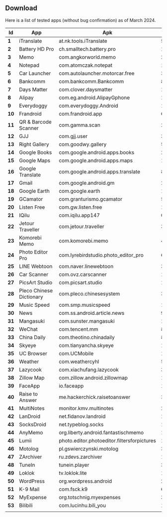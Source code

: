 ## Download

Here is a list of tested apps (without bug confirmation) as of March 2024.


| **Id** | **App**                  | **Apk**                                     | **version**                  | **Size** | **Download** |
|--------|--------------------------|---------------------------------------------|------------------------------|----------|--------------|
| **1**  | iTranslate               | at.nk.tools.iTranslate                      | 5.7.2                        | 114.8MB  | 50M+         |
| **2**  | Battery HD Pro           | ch.smalltech.battery.pro                    | 1.99.15                      | 17.5MB   | 100K+        |
| **3**  | Memo                     | com.angkorworld.memo                        | 2.9.7                        | 6.41MB   | 10M+         |
| **4**  | Notepad                  | com.atomczak.notepat                        | 1.33.1                       | 6.6MB    | 10M+         |
| **5**  | Car Launcher             | com.autolauncher.motorcar.free              | 3.4.1.24                     | 24.8MB   | 1M+          |
| **6**  | Bankcomm                 | com.bankcomm.Bankcomm                       | 8.0.0                        | 186.7MB  | 50M+         |
| **7**  | Days Matter              | com.clover.daysmatter                       | 1.18.19                      | 30.5MB   | 1M+          |
| **8**  | Alipay                   | com.eg.android.AlipayGphone                 | 10.5.76.8000                 | 136.8MB  | 10M+         |
| **9**  | Everydoggy               | com.everydoggy.Android                      | 1.71.2                       | 30.8MB   | 500K+        |
| **10** | Frandroid                | com.frandroid.app                           | 6.0.13                       | 27.8MB   | 500K+        |
| **11** | QR & Barcode Scanner     | com.gamma.scan                              | 2.2.58                       | 9.8MB    | 500M+        |
| **12** | GJJ                      | com.gjj.user                                | 3.12.0                       | 33.7MB   | 100K+        |
| **13** | Right Gallery            | com.goodwy.gallery                          | 5.0.4                        | 34.0MB   | 100K+        |
| **14** | Google Books             | com.google.android.apps.books               | 2024.2.9.0 (193791)          | 19.2MB   | 100M+        |
| **15** | Google Maps              | com.google.android.apps.maps                | 11.120.0102                  | 180.4MB  | 10B+         |
| **16** | Google Translate         | com.google.android.apps.translate           | 8.4.75.613746651.2-release   | 33.5MB   | 1B+          |
| **17** | Gmail                    | com.google.android.gm                       | 2024.03.10.614808802.Release | 137.0MB  | 10B+         |
| **18** | Google Earth             | com.google.earth                            | 10.46.0.2                    | 49.1MB   | 500M+        |
| **19** | GCamator                 | com.granturismo.gcamator                    | 5.1.17                       | 14.3MB   | 10M+         |
| **20** | Listen Free              | com.gw.listen.free                          | 1.8.7                        | 34.8MB   | 100K+        |
| **21** | IQilu                    | com.iqilu.app147                            | 0.2.23                       | 94.2MB   | 100K+        |
| **22** | Jetour Traveller         | com.jetour.traveller                        | 3.2.9                        | 212.6MB  | 1M+          |
| **23** | Komorebi Memo            | com.komorebi.memo                           | 4.5                          | 23.4MB   | 5M+          |
| **24** | Photo Editor Pro         | com.lyrebirdstudio.photo_editor_pro         | 6.7.5.1                      | 70.9MB   | 10M+         |
| **25** | LINE Webtoon             | com.naver.linewebtoon                       | 3.2.1                        | 39.1MB   | 100M+        |
| **26** | Car Scanner              | com.ovz.carscanner                          | 1.105.1                      | 77.3MB   | 10M+         |
| **27** | PicsArt Studio           | com.picsart.studio                          | 1.0.2                        | 25.8MB   | 1B+          |
| **28** | Pleco Chinese Dictionary | com.pleco.chinesesystem                     | 3.2.93                       | 135.3MB  | 5M+          |
| **29** | Music Speed              | com.smp.musicspeed                          | 12.0.0b5-pl                  | 17.9MB   | 10M+         |
| **30** | News                     | com.ss.android.article.news                 | 9.5.8                        | 76.7MB   | 900M+        |
| **31** | Mangasuki                | com.sunster.mangasuki                       | 1.5d                         | 8.1MB    | 100K+        |
| **32** | WeChat                   | com.tencent.mm                              | 8.0.47                       | 252.4MB  | 100M+        |
| **33** | China Daily              | com.theotino.chinadaily                     | 8.0.8                        | 14.2MB   | 1M+          |
| **34** | Skyeye                   | com.tianyancha.skyeye                       | 13.12.10                     | 40.3MB   | 100M+        |
| **35** | UC Browser               | com.UCMobile                                | 16.2.1.1272                  | 100.5MB  | 800M+        |
| **36** | Weather                  | com.weathercyhl                             | 5.4.4                        | 46.03MB  | 1M+          |
| **37** | Lazycook                 | com.xiachufang.lazycook                     | 3.0.0                        | 12.6MB   | 50M+         |
| **38** | Zillow Map               | com.zillow.android.zillowmap                | 15.6.0.77411                 | 180.6MB  | 10M+         |
| **39** | FaceApp                  | io.faceapp                                  | 11.9.3                       | 83.3MB   | 500M+        |
| **40** | Raise to Answer          | me.hackerchick.raisetoanswer                | 3.6.5                        | 2.0MB    | 100K+        |
| **41** | MultiNotes               | monitor.kmv.multinotes                      | 2.87                         | 38.9MB   | 5M+          |
| **42** | LanDroid                 | net.fidanov.landroid                        | 1.43                         | 165.7KB  | 500K+        |
| **43** | SocksDroid               | net.typeblog.socks                          | 1.0.3                        | 770.8KB  | 500K+        |
| **44** | AnyMemo                  | org.liberty.android.fantastischmemo         | 10.11.7                      | 4.6MB    | 100K+        |
| **45** | Lumii                    | photo.editor.photoeditor.filtersforpictures | 1.630.149                    | 32.0MB   | 50M+         |
| **46** | Motolog                  | pl.gswierczynski.motolog                    | 3.20.9                       | 11.2MB   | 100K+        |
| **47** | ZArchiver                | ru.zdevs.zarchiver                          | 1.0.9                        | 4.9MB    | 100M+        |
| **48** | TuneIn                   | tunein.player                               | 33.6.3                       | 84.5MB   | 100M+        |
| **49** | Loklok                   | tv.loklok.lite                              | 1.7.1                        | 44.1MB   | 5M+          |
| **50** | WordPress                | org.wordpress.android                       | 24.4                         | 167.4MB  | 10M+         |
| **51** | K-9 Mail                 | com.fsck.k9                                 | 6.801                        | 9.6MB    | 5M+          |
| **52** | MyExpense                | org.totschnig.myexpenses                    | 3.3.7                        | 10.79MB  | 1M+          |
| **53** | Bilibili                 | com.lucinhu.bili_you                        | 1.1.5                        | 46MB     | 800K+        |
                               |
